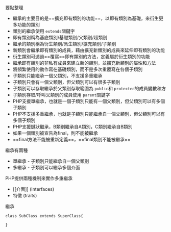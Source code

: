 要點整理
- 繼承的主要目的是==擴充即有類別的功能==，以即有類別為基礎，來衍生更多功能的類別
- 類別的繼承使用 `extends`關鍵字
- 即有類別稱為基底類別/基礎類別/父類別/超類別
- 繼承的類別稱為衍生類別/派生類別/擴充類別/子類別
- 新類別會繼承即有類別的成員，藉由擴充新類別的成員來延伸即有類別的功能
- 衍生類別可透過==覆寫==即有類別的方法，定義屬於衍生類別的功能
- 繼承即有類別的非私有成員來建立新的類別，並擴充新類別的屬性和方法
- 將頻繁使用的動作寫在基礎類別，而不是多次重覆寫在各個子類別
- 子類別只能繼承一個父類別，不支援多重繼承
- 子類別只會有一個父類別，但父類別可以有很多子類別
- 子類別可以存取繼承於父類別存取範圍為 `public`和 `protected`的成員變數和方
- 子類別存取/呼叫父類別的成員使用 `parent`關鍵字
- PHP支援單繼承，也就是一個子類別只能有一個父類別，但父類別可以有多個子類別
- PHP不支援多重繼承，也就是子類別只能繼承自一個父類別，但父類別可以有多個子類別
- PHP支援鏈狀繼承，B類別繼承自A類別，C類別繼承自B類別
- 如果一個類別被宣告為final，則不能被繼承
- ==final方法不能被重新定義==，==final類別不能被繼承==

繼承有兩種
- 單繼承 - 子類別只能繼承自一個父類別
- 多繼承 - 子類別可以繼承多個介面

PHP提供兩種機制來實作多重繼承
- [[介面]] (Interfaces)
- 特徵 (traits)

繼承
```
class SubClass extends SuperClass{

}
```
